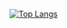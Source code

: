 [![Top Langs](https://github-readme-stats.vercel.app/api/top-langs/?username=holandovisk&layout=donut)](https://github.com/anuraghazra/github-readme-stats) 

<!--
**holandovisk/holandovisk** is a ✨ _special_ ✨ repository because its `README.md` (this file) appears on your GitHub profile.

Here are some ideas to get you started:

- 🔭 I’m currently working on ...
- 🌱 I’m currently learning ...
- 👯 I’m looking to collaborate on ...
- 🤔 I’m looking for help with ...
- 💬 Ask me about ...
- 📫 How to reach me: ...
- 😄 Pronouns: ...
- ⚡ Fun fact: ...
-->
